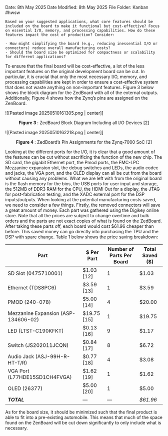 Date: 8th May 2025
Date Modified: 8th May 2025
File Folder: Kanban
#hwsw 

```ad-summary
Based on your suggested applications, what core features should be included on the board to make it functional but cost-effective? Focus on essential I/O, memory, and processing capabilities. How do these features impact the cost of production? Consider:

- How might simplifying the board (e.g., reducing inessential I/O or connectors) reduce overall manufacturing costs?
- Should the board size be optimized for compactness or scalability for different applications?
```

To ensure that the final board will be cost-effective, a lot of the less important features on the original development board can be cut. In particular, it is crucial that only the most necessary I/O, memory, and processing capabilities are kept in order to ensure a cost-effective system that does not waste anything on non-important features. Figure 3 below shows the block diagram for the ZedBoard with all of the external outputs. Additionally, Figure 4 shows how the Zynq’s pins are assigned on the ZenBoard.

![[Pasted image 20250510161305.png | center]]
<center> <b> Figure 3 </b>: ZedBoard Block Diagram Including all I/O Devices [2]</center>

![[Pasted image 20250510162218.png | center]]
<center> <b> Figure 4 </b>: ZedBoard’s Pin Assignments for the Zynq-7000 SoC [2]</center>

Looking at the different ports for the I/O, it is clear that a good amount of the features can be cut without sacrificing the function of the new chip. The SD card, the gigabit Ethernet port, the Pmod ports, the FMC-LPC Mezzanine expansion slot, the debug switches and LEDs, the audio codec and jacks, the VGA port, and the OLED display can all be cut from the board without causing any problems. What we are left with from the original board is the flash memory for the bios, the USB ports for user input and storage, the 512MB of DDR3 RAM for the CPU, the HDMI Out for a display, the JTAG for post-fabrication testing, and the XADC external port for the DSP inputs/outputs. When looking at the potential manufacturing costs saved, we need to consider a few things. Firstly, the removed connectors will save a great amount of money. Each part was gathered using the Digikey online store. Note that all the prices are subject to change overtime and bulk orders and the parts are not exact copies of what is found on the ZedBoard. After taking these parts off, each board would cost $61.96 cheaper than before. This saved money can go directly into purchasing the TPU and the DSP with spare change. Table 1 below shows the price saving breakdown:

| Part                                | $ Per Part  | Number of Parts Per Board | Total Saved ($) |
| ----------------------------------- | ----------- | ------------------------- | --------------- |
| SD Slot (0475710001)                | $1.03 [12]  | 1                         | $1.03           |
| Ethernet (TDS8PC6)                  | $3.59 [13]  | 1                         | $3.59           |
| PMOD (240-078)                      | $5.00 [14]  | 4                         | $20.00          |
| Mezzanine Expansion (ASP-134606-02) | $19.75 [15] | 1                         | $19.75          |
| LED (LTST-C190KFKT)                 | $0.13 [16]  | 9                         | $1.17           |
| Switch (JS202011JCQN)               | $0.84 [17]  | 8                         | $6.72           |
| Audio Jack (ASJ-99H-R-HT-T/R)       | $0.77 [18]  | 4                         | $3.08           |
| VGA Port (L77HDE15SD1CH4FVGA)       | $1.62 [19]  | 1                         | $1.62           |
| OLED (26377)                        | $5.00 [20]  | 1                         | $5.00           |
| ***TOTAL***                         | —           | —                         | *$61.96*        |

As for the board size, it should be minimized such that the final product is able to fit into a pre-existing automobile. This means that much of the space found on the ZenBoard will be cut down significantly to only include what is necessary.


